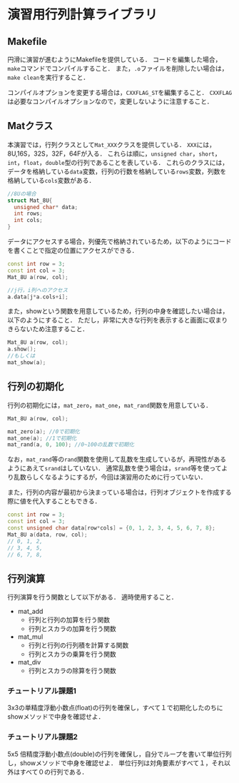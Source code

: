 # 演習用行列計算ライブラリ
## Makefile
円滑に演習が進むようにMakefileを提供している．
コードを編集した場合，`make`コマンドでコンパイルすること．
また，`.o`ファイルを削除したい場合は，`make clean`を実行すること．

コンパイルオプションを変更する場合は，`CXXFLAG_ST`を編集すること．
`CXXFLAG`は必要なコンパイルオプションなので，変更しないように注意すること．


## Matクラス
本演習では，行列クラスとして`Mat_XXX`クラスを提供している．
`XXX`には，8U,16S，32S，32F，64Fが入る．
これらは順に，`unsigned char`，`short`，`int`，`float`，`double`型の行列であることを表している．
これらのクラスには，データを格納している`data`変数，行列の行数を格納している`rows`変数，列数を格納している`cols`変数がある．
```cpp
//8Uの場合
struct Mat_8U{
  unsigned char* data;
  int rows;
  int cols;
}
```

データにアクセスする場合，列優先で格納されているため，以下のようにコードを書くことで指定の位置にアクセスができる．
```cpp
const int row = 3;
const int col = 3;
Mat_8U a(row, col);

//j行，i列へのアクセス
a.data[j*a.cols+i];
```

また，showという関数を用意しているため，行列の中身を確認したい場合は，以下のようにすること．
ただし，非常に大きな行列を表示すると画面に収まりきらないため注意すること．

```cpp
Mat_8U a(row, col);
a.show();
//もしくは
mat_show(a);
```

## 行列の初期化
行列の初期化には，`mat_zero`，`mat_one`，`mat_rand`関数を用意している．
```cpp
Mat_8U a(row, col);

mat_zero(a); //0で初期化
mat_one(a); //1で初期化
mat_rand(a, 0, 100); //0~100の乱数で初期化
```
なお，`mat_rand`等の`rand`関数を使用して乱数を生成しているが，再現性があるようにあえて`srand`はしていない．
通常乱数を使う場合は，`srand`等を使ってより乱数らしくなるようにするが，今回は演習用のために行っていない．

また，行列の内容が最初から決まっている場合は，行列オブジェクトを作成する際に値を代入することもできる．

```cpp
const int row = 3;
const int col = 3;
const unsigned char data[row*cols] = {0, 1, 2, 3, 4, 5, 6, 7, 8};
Mat_8U a(data, row, col);
// 0, 1, 2,
// 3, 4, 5,
// 6, 7, 8,
```

## 行列演算
行列演算を行う関数として以下がある．
適時使用すること．
* mat_add
  - 行列と行列の加算を行う関数
  - 行列とスカラの加算を行う関数
* mat_mul
  - 行列と行列の行列積を計算する関数
  - 行列とスカラの乗算を行う関数
* mat_div
  - 行列とスカラの除算を行う関数
 
 
### チュートリアル課題1
3x3の単精度浮動小数点(float)の行列を確保し，すべて１で初期化したのちにshowメソッドで中身を確認せよ．
 
### チュートリアル課題2
5x5 倍精度浮動小数点(double)の行列を確保し，自分でループを書いて単位行列し，showメソッドで中身を確認せよ．
単位行列は対角要素がすべて１，それ以外はすべて０の行列である．
 
